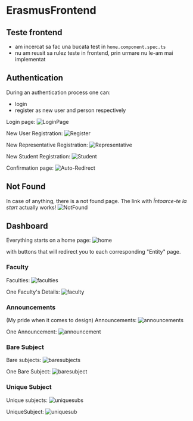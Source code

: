 # ErasmusFrontend

## Teste frontend
- am incercat sa fac una bucata test in `home.component.spec.ts`
- nu am reusit sa rulez teste in frontend, prin urmare nu le-am mai implementat
  
## Authentication
During an authentication process one can:
- login
- register as new user and person respectively

Login page:
![LoginPage](./README_MEDIA/loginPage.png)

New User Registration:
![Register](./README_MEDIA/register.png)

New Representative Registration:
![Representative](./README_MEDIA/representative.png)

New Student Registration:
![Student](./README_MEDIA/student.png)

Confirmation page:
![Auto-Redirect](./README_MEDIA/redirect.png)

## Not Found
In case of anything, there is a not found page.
The link with *Întoarce-te la start* actually works!
![NotFound](./README_MEDIA/notFound.png)

## Dashboard
Everything starts on a home page:
![home](./README_MEDIA/home.png)

with buttons that will redirect you to each corresponding "Entity" page.

### Faculty
Faculties:
![faculties](./README_MEDIA/faculties.png)

One Faculty's Details:
![faculty](./README_MEDIA/faculty.png)

### Announcements
(My pride when it comes to design)
Announcements:
![announcements](./README_MEDIA/announcements.png)

One Announcement:
![announcement](./README_MEDIA/announcement.png)

### Bare Subject
Bare subjects:
![baresubjects](./README_MEDIA/baresubjects.png)

One Bare Subject:
![baresubject](./README_MEDIA/baresubject.png)

### Unique Subject
Unique subjects:
![uniquesubs](./README_MEDIA/uniquesubs.png)

UniqueSubject:
![uniquesub](./README_MEDIA/uniquesub.png)


